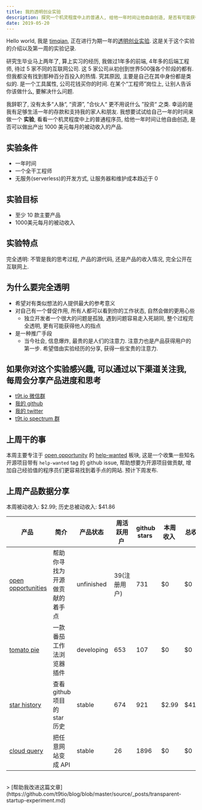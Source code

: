 ```yaml
---
title: 我的透明创业实验
description: 探究一个机灵程度中上的普通人, 给他一年时间让他自由创造, 是否有可能获得1000美元每月的被动收入. 
date: 2019-05-20
---
```


Hello world, 我是 [timqian](https://github.com/timqian), 正在进行为期一年的[透明创业实验](https://t9t.io). 这是关于这个实验的介绍以及第一周的实验记录.

研究生毕业马上两年了, 算上实习的经历, 我做过1年多的前端, 4年多的后端工程师, 待过 5 家不同的互联网公司. 这 5 家公司从初创到世界500强各个阶段的都有. 但我都没有找到那种百分百投入的热情. 究其原因, 主要是自己在其中身份都是类似的. 是一个工具属性, 公司花钱买你的时间. 在某个“工程师”岗位上, 让别人告诉你该做什么, 要解决什么问题.

我辞职了, 没有太多“人脉“, “资源”, ”合伙人“ 更不用说什么 ”投资“ 之类. 幸运的是我有足够生活一年的存款和支持我的家人和朋友. 我想要试试给自己一年的时间来做一个 **实验**, 看看一个机灵程度中上的普通程序员, 给他一年时间让他自由创造, 是否可以做出产出 1000 美元每月的被动收入的产品. 

## 实验条件

- 一年时间
- 一个全干工程师
- 无服务(serverless)的开发方式, 让服务器和维护成本趋近于 0

## 实验目标

- 至少 10 款主要产品
- 1000美元每月的被动收入

## 实验特点

完全透明: 不管是我的思考过程, 产品的源代码, 还是产品的收入情况, 完全公开在互联网上. 

## 为什么要完全透明

- 希望对有类似想法的人提供最大的参考意义
- 对自己有一个督促作用, 所有人都可以看到你的工作状态, 自然会做的更用心些
  - 独立开发者一个很大的问题是孤独, 遇到问题容易走入死胡同, 整个过程完全透明, 更有可能获得他人的指点
- 是一种推广手段
  - 当今社会, 信息爆炸, 最贵的是人们的注意力. 注意力也是产品获得用户的第一步. 希望借由实验经历的分享, 获得一些宝贵的注意力.

## 如果你对这个实验感兴趣, 可以通过以下渠道关注我, 每周会分享产品进度和思考

- [t9t.io 微信群](https://raw.githubusercontent.com/timqian/images/master/3811553342733_.pic.jpg)
- [我的 github](https://github.com/timqian)
- [我的 twitter](https://twitter.com/tim_qian)
- [t9t.io spectrum 群](https://spectrum.chat/t9tio)

## 上周干的事

本周主要专注于 [open opportunity](https://github.com/t9tio/open-source-jobs) 的 [help-wanted](https://oo.t9t.io/help-wanted) 板块, 这是一个收集一些知名开源项目带有 `help-wanted` tag 的 github issue, 帮助想要为开源项目做贡献, 增加自己经验值的程序员们更容易找到着手点的网站. 预计下周发布.

## 上周产品数据分享

本周被动收入: $2.99; 历史总被动收入: $41.86

| 产品&nbsp; | 简介&nbsp; | 产品状态&nbsp; | 周活跃用户&nbsp; | github stars&nbsp; | 本周收入&nbsp; | 总收入&nbsp; | 
| --- | --- | --- | --- | --- | --- | --- |
| [open opportunities](https://oo.t9t.io/jobs) | 帮助你寻找为开源做贡献的着手点 | unfinished | 39(注册用户) | 731 | $0 | $0 |
| [tomato pie](https://github.com/t9tio/tomato-pie) | 一款番茄工作法浏览器插件| developing | 653 | 107 | $0 | $0 |
| [star history](https://github.com/timqian/star-history) | 查看 github 项目的 star 历史 | stable | 674 | 921 | $2.99 | $41.86 |
| [cloud query](https://github.com/t9tio/cloudquery) | 把任意网站变成 API | stable | 26 | 1896 | $0 | $0 |

<br/>
> [帮助我改进这篇文章](https://github.com/t9tio/blog/blob/master/source/_posts/transparent-startup-experiment.md)